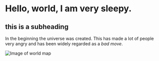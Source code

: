 # Hello, world, I am very sleepy. 
## this is a subheading 
In the beginning the universe was created. This has made a lot of people very angry and has been widely regarded as a *bad move*.

![Image of world map](https://cdn.britannica.com/37/245037-050-79129D52/world-map-continents-oceans.jpg)

